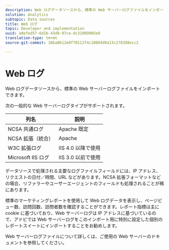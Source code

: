 ```yaml
---
description: Web ログデータソースから、標準の Web サーバーログファイルをインポートできます。
solution: Analytics
subtopic: Data sources
title: Web ログ
topic: Developer and implementation
uuid: a0efed57-6d1b-43d8-97ce-dc31009805e0
translation-type: tm+mt
source-git-commit: 16ba0b12e0f70112f4c10804d0a13c278388ecc2

---
```



# Web ログ

Web ログデータソースから、標準の Web サーバーログファイルをインポートできます。

次の一般的な Web サーバーログタイプがサポートされます。

| 列名 | 説明 |
|--- |--- |
| NCSA 共通ログ | Apache 既定 |
| NCSA 拡張（統合） | Apache |
| W3C 拡張ログ | IIS 4.0 以降で使用 |
| Microsoft IIS ログ | IIS 3.0 以前で使用 |

データソースで処理される主要なログファイルフィールドには、IP アドレス、リクエストの日付／時間、URL などがあります。NCSA 拡張フォーマットなどの場合、リファラーやユーザーエージェントのフィールドも処理されることが稀にあります。

標準のマーケティングレポートを使用して Web ログデータを表示し、ページビュー数、訪問回数、訪問者数を確認することができます。レポート指標は主に cookie に基づいており、Web サーバーログは IP アドレスに基づいているので、アドビでは Web サーバーログをこのインポート用に特別に設定した個別のレポートスイートにインポートすることをお勧めします。

Web サーバーログファイルについて詳しくは、ご使用の Web サーバーのドキュメントを参照してください。
